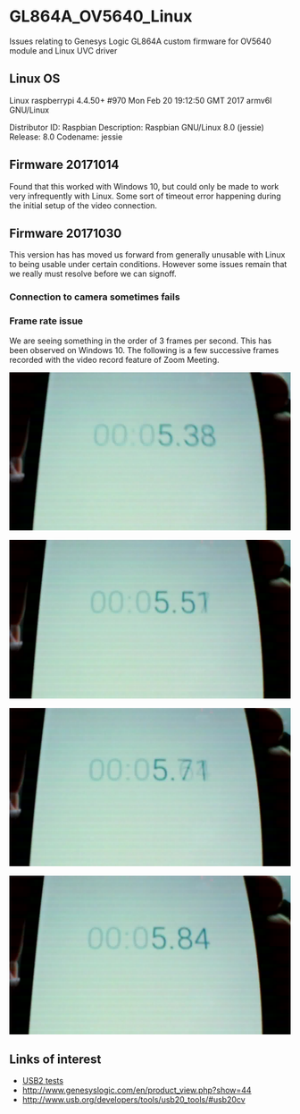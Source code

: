 # GL864A_OV5640_Linux
Issues relating to Genesys Logic GL864A custom firmware for OV5640 module and Linux UVC driver

## Linux OS

Linux raspberrypi 4.4.50+ #970 Mon Feb 20 19:12:50 GMT 2017 armv6l GNU/Linux


Distributor ID:	Raspbian
Description:	Raspbian GNU/Linux 8.0 (jessie)
Release:	8.0
Codename:	jessie

## Firmware 20171014

Found that this worked with Windows 10, but could only be made to work
very infrequently with Linux. Some sort of timeout error happening during
the initial setup of the video connection.

## Firmware 20171030

This version has has moved us forward from generally unusable with Linux
to being usable under certain conditions. However some issues remain that
we really must resolve before we can signoff.

### Connection to camera sometimes fails



### Frame rate issue

We are seeing something in the order of 3 frames per second. This has been
observed on Windows 10. The following is a few successive frames recorded
with the video record feature of Zoom Meeting.

![](./FW_OV5640_B03_ISO_20151030/f010.jpg)

![](./FW_OV5640_B03_ISO_20151030/f011.jpg)

![](./FW_OV5640_B03_ISO_20151030/f012.jpg)

![](./FW_OV5640_B03_ISO_20151030/f013.jpg)


## Links of interest

* [USB2 tests](http://www.usb.org/developers/tools/usb20_tools/#usb20cv)
* http://www.genesyslogic.com/en/product_view.php?show=44
* http://www.usb.org/developers/tools/usb20_tools/#usb20cv

